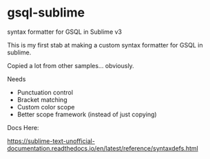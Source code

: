 # gsql-sublime
syntax formatter for GSQL in Sublime v3

This is my first stab at making a custom syntax formatter for GSQL in sublime.

Copied a lot from other samples... obviously.

Needs

- Punctuation control
- Bracket matching
- Custom color scope
- Better scope framework (instead of just copying)

Docs Here:

https://sublime-text-unofficial-documentation.readthedocs.io/en/latest/reference/syntaxdefs.html

